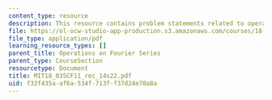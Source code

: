 ```yaml
---
content_type: resource
description: This resource contains problem statements related to operations.
file: https://ol-ocw-studio-app-production.s3.amazonaws.com/courses/18-03sc-differential-equations-fall-2011/f32f435aaf6a534f713ff37d24e70a8a_MIT18_03SCF11_rec_14s22.pdf
file_type: application/pdf
learning_resource_types: []
parent_title: Operations on Fourier Series
parent_type: CourseSection
resourcetype: Document
title: MIT18_03SCF11_rec_14s22.pdf
uid: f32f435a-af6a-534f-713f-f37d24e70a8a
---
```


